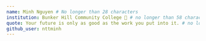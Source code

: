 ```yaml
---
name: Minh Nguyen # No longer than 28 characters
institution: Bunker Hill Community College 🚩 # no longer than 58 characters
quote: Your future is only as good as the work you put into it. # no longer than 100 characters, avoid using quotes(") to guarantee the format remains the same.
github_user: nttminh
---
```

